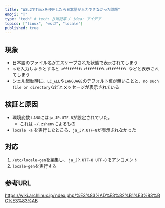 ```yaml
---
title: "WSL2でTmuxを使用したら日本語が入力できなかった問題"
emoji: "🙆"
type: "tech" # tech: 技術記事 / idea: アイデア
topics: ["linux", "wsl2", "locale"]
published: true
---
```

## 現象

- 日本語のファイル名がエスケープされた状態で表示されてしまう
- `あ`を入力しようとすると `<ffffffff><ffffffff><ffffffff>` などと表示されてしまう
- シェル起動時に、`LC_ALL`や`LANGUAGE`のデフォルト値が無いことと、`no such file or directory`などとメッセージが表示されている

## 検証と原因

- 環境変数 `LANG`には`ja_JP.UTF-8`が設定されていた。
  - これは `~/.zshenv`によるもの
- `locale -a` を実行したところ、`ja_JP.UTF-8`が表示されなかった

## 対応

1. `/etc/locale-gen`を編集し、 `ja_JP.UTF-8 UTF-8` をアンコメント
2. `locale-gen`を実行する

## 参考URL

https://wiki.archlinux.jp/index.php/%E3%83%AD%E3%82%B1%E3%83%BC%E3%83%AB
